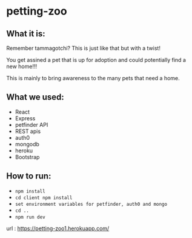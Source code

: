 # petting-zoo
## What it is:
Remember tammagotchi? This is just like that but with a twist!

You get assined a pet that is up for adoption and could potentially find a new home!!! 

This is mainly to bring awareness to the many pets that need a home.
## What we used:
- React
- Express
- petfinder API
- REST apis
- auth0
- mongodb
- heroku
- Bootstrap

## How to run:
- `npm install`
- `cd client npm install`
- `set environment variables for petfinder, auth0 and mongo`
- `cd ..`
- `npm run dev`

url : https://petting-zoo1.herokuapp.com/